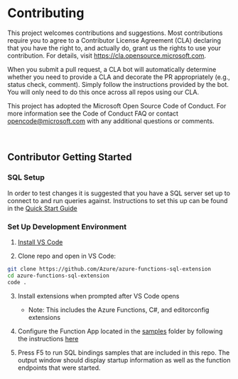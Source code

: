 # Contributing

This project welcomes contributions and suggestions. Most contributions require you to agree to a Contributor License Agreement (CLA) declaring that you have the right to, and actually do, grant us the rights to use your contribution. For details, visit https://cla.opensource.microsoft.com.

When you submit a pull request, a CLA bot will automatically determine whether you need to provide a CLA and decorate the PR appropriately (e.g., status check, comment). Simply follow the instructions provided by the bot. You will only need to do this once across all repos using our CLA.

This project has adopted the Microsoft Open Source Code of Conduct. For more information see the Code of Conduct FAQ or contact opencode@microsoft.com with any additional questions or comments.

<br>

## Contributor Getting Started

### SQL Setup

In order to test changes it is suggested that you have a SQL server set up to connect to and run queries against. Instructions to set this up can be found in the [Quick Start Guide](./docs/QuickStart.md)

### Set Up Development Environment

1. [Install VS Code](https://code.visualstudio.com/Download)

2. Clone repo and open in VS Code:

```bash
git clone https://github.com/Azure/azure-functions-sql-extension
cd azure-functions-sql-extension
code .
```
3. Install extensions when prompted after VS Code opens
   - Note: This includes the Azure Functions, C#, and editorconfig extensions

4. Configure the Function App located in the [samples](./samples) folder by following the instructions [here](./docs/QuickStart.md#configure-function-app)

5. Press F5 to run SQL bindings samples that are included in this repo. The output window should display startup information as well as the function endpoints that were started.